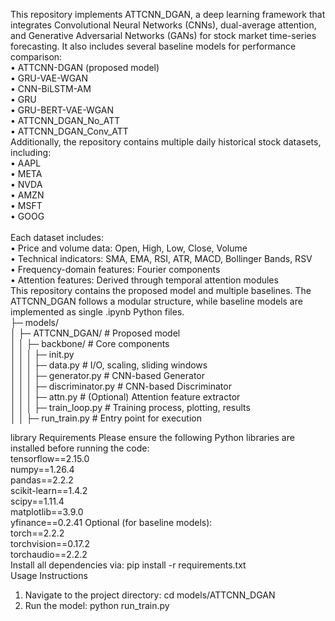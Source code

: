 This repository implements ATTCNN_DGAN, a deep learning framework that integrates Convolutional Neural Networks (CNNs), dual-average attention, and Generative Adversarial Networks (GANs) for stock market time-series forecasting. It also includes several baseline models for performance comparison:<br>
•	ATTCNN-DGAN (proposed model)<br>
•	GRU-VAE-WGAN<br>
•	CNN-BiLSTM-AM<br>
•	GRU<br>
•	GRU-BERT-VAE-WGAN<br>
•	ATTCNN_DGAN_No_ATT<br>
•	ATTCNN_DGAN_Conv_ATT<br>
Additionally, the repository contains multiple daily historical stock datasets, including:<br>
•	AAPL<br>
•	META<br>
•	NVDA<br>
•	AMZN<br>
•	MSFT<br>
•	GOOG<br><br>
Each dataset includes:<br>
•	Price and volume data: Open, High, Low, Close, Volume<br>
•	Technical indicators: SMA, EMA, RSI, ATR, MACD, Bollinger Bands, RSV<br>
•	Frequency-domain features: Fourier components<br>
•	Attention features: Derived through temporal attention modules<br>
This repository contains the proposed model and multiple baselines. The ATTCNN_DGAN follows a modular structure, while baseline models are implemented as single .ipynb Python files. <br>
├─ models/ <br>
│ ├─ ATTCNN_DGAN/ # Proposed model <br>
│ │ ├─ backbone/ # Core components <br>
│ │ │ ├─ init.py <br>
│ │ │ ├─ data.py # I/O, scaling, sliding windows <br>
│ │ │ ├─ generator.py # CNN-based Generator <br>
│ │ │ ├─ discriminator.py # CNN-based Discriminator <br>
│ │ │ ├─ attn.py # (Optional) Attention feature extractor <br>
│ │ │ ├─ train_loop.py # Training process, plotting, results <br>
│ │ ├─ run_train.py # Entry point for execution <br>

library Requirements Please ensure the following Python libraries are installed before running the code: <br>
tensorflow==2.15.0 <br>
numpy==1.26.4 <br>
pandas==2.2.2 <br>
scikit-learn==1.4.2 <br>
scipy==1.11.4 <br>
matplotlib==3.9.0 <br>
yfinance==0.2.41
Optional (for baseline models): <br>
torch==2.2.2 <br>
torchvision==0.17.2 <br>
torchaudio==2.2.2<br>
Install all dependencies via: pip install -r requirements.txt <br>
Usage Instructions<br>
1.	Navigate to the project directory: cd models/ATTCNN_DGAN<br>
2.	Run the model: python run_train.py<br>

